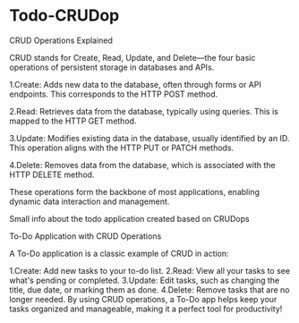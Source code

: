 # Todo-CRUDop

CRUD Operations Explained

CRUD stands for Create, Read, Update, and Delete—the four basic operations of persistent storage in databases and APIs.

1.Create: Adds new data to the database, often through forms or API endpoints. This corresponds to the HTTP POST method.

2.Read: Retrieves data from the database, typically using queries. This is mapped to the HTTP GET method.

3.Update: Modifies existing data in the database, usually identified by an ID. This operation aligns with the HTTP PUT or PATCH methods.

4.Delete: Removes data from the database, which is associated with the HTTP DELETE method.

These operations form the backbone of most applications, enabling dynamic data interaction and management.

Small info about the todo application created based on CRUDops

To-Do Application with CRUD Operations

A To-Do application is a classic example of CRUD in action:

1.Create: Add new tasks to your to-do list.
2.Read: View all your tasks to see what's pending or completed.
3.Update: Edit tasks, such as changing the title, due date, or marking them as done.
4.Delete: Remove tasks that are no longer needed.
By using CRUD operations, a To-Do app helps keep your tasks organized and manageable, making it a perfect tool for productivity!

